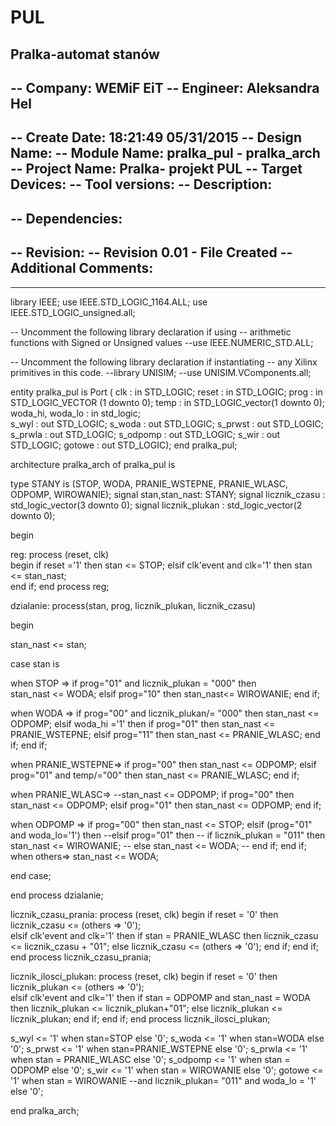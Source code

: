 # PUL
Pralka-automat stanów
----------------------------------------------------------------------------------
-- Company: WEMiF EiT
-- Engineer: Aleksandra Hel
-- 
-- Create Date:    18:21:49 05/31/2015 
-- Design Name: 
-- Module Name:    pralka_pul - pralka_arch 
-- Project Name: Pralka- projekt PUL
-- Target Devices: 
-- Tool versions: 
-- Description: 
--
-- Dependencies: 
--
-- Revision: 
-- Revision 0.01 - File Created
-- Additional Comments: 
--
----------------------------------------------------------------------------------
library IEEE;
use IEEE.STD_LOGIC_1164.ALL;
use IEEE.STD_LOGIC_unsigned.all;

-- Uncomment the following library declaration if using
-- arithmetic functions with Signed or Unsigned values
--use IEEE.NUMERIC_STD.ALL;

-- Uncomment the following library declaration if instantiating
-- any Xilinx primitives in this code.
--library UNISIM;
--use UNISIM.VComponents.all;

entity pralka_pul is
    Port ( clk : in  STD_LOGIC;
           reset : in  STD_LOGIC;
           prog : in  STD_LOGIC_VECTOR (1 downto 0);
           temp : in  STD_LOGIC_vector(1 downto 0);
			  woda_hi, woda_lo : in std_logic;  
           s_wyl : out  STD_LOGIC;
           s_woda : out  STD_LOGIC;
           s_prwst : out  STD_LOGIC;
           s_prwla : out  STD_LOGIC;
           s_odpomp : out  STD_LOGIC;
           s_wir : out  STD_LOGIC;
			  gotowe : out  STD_LOGIC);
end pralka_pul;

architecture pralka_arch of pralka_pul is

type STANY is (STOP, WODA, PRANIE_WSTEPNE, PRANIE_WLASC, ODPOMP, WIROWANIE);
signal stan,stan_nast: STANY;
signal licznik_czasu : std_logic_vector(3 downto 0);
signal licznik_plukan : std_logic_vector(2 downto 0);

begin


reg: process (reset, clk)	
	begin
		if reset ='1' then
			stan <= STOP;
		elsif clk'event and clk='1' then
			stan <= stan_nast;		
		end if;
end process reg;

dzialanie: process(stan, prog, licznik_plukan, licznik_czasu) 

begin

stan_nast <= stan;	

case stan is

when STOP =>
				if prog="01" and licznik_plukan = "000" then	
				stan_nast <= WODA;
				elsif prog="10" then 
				stan_nast<= WIROWANIE;
				end if;
				
when WODA => 
				if prog="00"  and licznik_plukan/= "000" then 
				stan_nast <= ODPOMP;
				elsif woda_hi ='1' then
				if prog="01" then 
				stan_nast <= PRANIE_WSTEPNE;
				elsif prog="11" then 
				stan_nast <= PRANIE_WLASC;
				end if;
				end if;
				
when PRANIE_WSTEPNE=>
				if prog="00" then 
				stan_nast <= ODPOMP;
				elsif prog="01" and temp/="00" then
				stan_nast <= PRANIE_WLASC;
				end if;
				
when PRANIE_WLASC=> --stan_nast <= ODPOMP;
				if prog="00" then 
				stan_nast <= ODPOMP;
				elsif prog="01" then 
				stan_nast <= ODPOMP;
				end if;
				
when ODPOMP =>
				if prog="00" then stan_nast <= STOP;
				elsif (prog="01" and woda_lo='1') then
				--elsif prog="01" then
				--	if licznik_plukan = "011" then 
						stan_nast <= WIROWANIE;
			--		else stan_nast <= WODA;
			--		end if;
				end if;
when others=> 
				stan_nast <= WODA;

end case;

end process dzialanie;


licznik_czasu_prania: process (reset, clk)
begin
	if reset = '0' then	
		licznik_czasu <= (others => '0');	
	elsif clk'event and clk='1' then
		if stan = PRANIE_WLASC then
			licznik_czasu <= licznik_czasu + "01";
		else
			licznik_czasu <= (others => '0');
		end if;
	end if;
end process licznik_czasu_prania;


licznik_ilosci_plukan: process (reset, clk)
begin
	if reset = '0' then	
		licznik_plukan <= (others => '0');	
	elsif clk'event and clk='1' then
		if stan = ODPOMP and stan_nast = WODA then
			licznik_plukan <= licznik_plukan+"01";
		else
			licznik_plukan <= licznik_plukan;
		end if;
	end if;
end process licznik_ilosci_plukan;

s_wyl <= '1' when stan=STOP else '0';
s_woda  <= '1' when stan=WODA else '0';
s_prwst <= '1' when stan=PRANIE_WSTEPNE else '0';
s_prwla <= '1' when stan = PRANIE_WLASC else '0';
s_odpomp <= '1' when stan = ODPOMP else '0';
s_wir <= '1' when stan = WIROWANIE else '0';
gotowe <= '1' when stan = WIROWANIE --and licznik_plukan= "011" 
and woda_lo = '1' else '0';



end pralka_arch;

